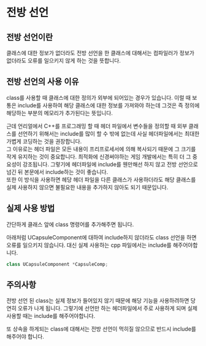 # 전방 선언

## 전방 선언이란

클래스에 대한 정보가 없더라도 전방 선언을 한 클래스에 대해서는 컴파일러가 정보가 없더라도 오류를 일으키지 않게 하는 것을 뜻합니다.

## 전방 선언의 사용 이유

class를 사용할 때 클래스에 대한 정의가 외부에 되어있는 경우가 있습니다. 이럴 때 보통은 include를 사용하여 해당 클래스에 대한 정보를 가져와야 하는데 그것은 즉 정의에 해당하는 부분의 메모리가 추가된다는 뜻입니다.

근데 언리얼에서 C++를 프로그래밍 할 때 헤더 파일에서 변수들을 정의할 때 외부 클래스를 선언하기 위해서는 include를 많이 할 수 밖에 없는데 사실 헤더파일에서는 최대한 가볍게 코딩하는 것을 권장합니다. <br>
그 이유로는 헤더 파일은 모든 내용이 프리프로세서에 의해 복사되기 때문에 그 크기를 작게 유지하는 것이 중요합니다. 최적화에 신경써야하는 게임 개발에서는 특히 더 그 중요성이 강조됩니다. 그렇기에 헤더파일에 include를 웬만해선 하지 않고 전방 선언으로 넘긴 뒤 본문에서 include하는 것이 좋습니다. <br>
또한 이 방식을 사용하면 헤당 헤더 파일을 다른 클래스가 사용하더라도 해당 클래스를 실제 사용하지 않으면 불필요한 내용을 추가하지 않아도 되기 때문입니다.

## 실제 사용 방법

간단하게 클래스 앞에 class 명령어를 추가해주면 됩니다.

아래처럼 UCapsuleComponent에 대하여 include하지 않더라도 class 선언을 하면 오류를 일으키지 않습니다. 대신 실제 사용하는 cpp 파일에서는 include를 해주어야합니다.

```C++
class UCapsuleComponent *CapsuleComp;
```

## 주의사항

전방 선언 된 class는 실제 정보가 들어있지 않기 때문에 해당 기능을 사용하려하면 당연히 오류가 나게 됩니다. 그렇기에 선언만 하는 헤더파일에서 주로 사용하게 되며 실제 사용할 때는 include를 해주어야합니다.

또 상속을 하게되는 class에 대해서는 전방 선언이 먹히질 않으므로 반드시 include를 해주어야 합니다.
